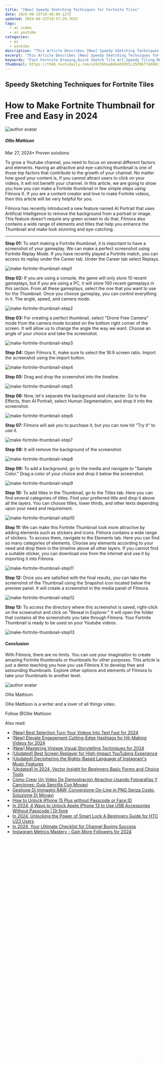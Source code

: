 ```yaml
---
title: "[New] Speedy Sketching Techniques for Fortnite Tiles"
date: 2024-09-15T19:46:04.127Z
updated: 2024-09-22T19:57:29.765Z
tags:
  - ai video
  - ai youtube
categories:
  - ai
  - youtube
description: "This Article Describes [New] Speedy Sketching Techniques for Fortnite Tiles"
excerpt: "This Article Describes [New] Speedy Sketching Techniques for Fortnite Tiles"
keywords: "Fast Fortnite Drawing,Quick Sketch Tile Art,Speedy Tiling Methods,Efficient Fortnite Design,Rapid Art Techniques,Swift Painting in Fortnite,Accelerated Tile Sketches"
thumbnail: https://thmb.techidaily.com/e192369aa8db403955c25d96f740d0c112baa081fae25bd46e53089bd06505df.png
---
```


## Speedy Sketching Techniques for Fortnite Tiles

# How to Make Fortnite Thumbnail for Free and Easy in 2024

![author avatar](https://images.wondershare.com/filmora/article-images/ollie-mattison.jpg)

##### Ollie Mattison

 Mar 27, 2024• Proven solutions

To grow a Youtube channel, you need to focus on several different factors and elements. Having an attractive and eye-catching thumbnail is one of those top factors that contribute to the growth of your channel. No matter how good your content is, if you cannot attract users to click on your videos, it will not benefit your channel. In this article, we are going to show you how you can make a Fortnite thumbnail in few simple steps using Filmora X. If you are a content creator and love to make Fortnite videos, then this article will be very helpful for you.

Filmora has recently introduced a new feature named AI Portrait that uses Artificial Intelligence to remove the background from a portrait or image. This feature doesn't require any green screen to do that. Filmora also contains a wide range of elements and titles that help you enhance the Thumbnail and make look stunning and eye-catching.

---

**Step 01:** To start making a Fortnite thumbnail, it is important to have a screenshot of your gameplay. We can make a perfect screenshot using Fortnite Replay Mode. If you have recently played a Fortnite match, you can access its replay under the Career tab. Under the Career tab select Replays.

![make-fortnite-thumbnail-step1](https://images.wondershare.com/filmora/article-images/make-fortnite-thumbnail-step1.jpg)

**Step 02:** If you are using a console, the game will only store 10 recent gameplays, but if you are using a PC, it will store 100 recent gameplays in this section. From all these gameplays, select the one that you want to use for the Thumbnail. Once you choose gameplay, you can control everything in it. The angle, speed, and camera mode.

![make-fortnite-thumbnail-step2](https://images.wondershare.com/filmora/article-images/make-fortnite-thumbnail-step2.jpg)

**Step 03:** For creating a perfect thumbnail, select "Drone Free Camera" mode from the camera mode located on the bottom right corner of the screen. It will allow us to change the angle the way we want. Choose an angle of your choice and take the screenshot.

![make-fortnite-thumbnail-step3](https://images.wondershare.com/filmora/article-images/make-fortnite-thumbnail-step3.jpg)

**Step 04:** Open Filmora X, make sure to select the 16:9 screen ratio. Import the screenshot using the import button.

![make-fortnite-thumbnail-step4](https://images.wondershare.com/filmora/article-images/make-fortnite-thumbnail-step4.jpg)

**Step 05:** Drag and drop the screenshot into the timeline.

![make-fortnite-thumbnail-step5](https://images.wondershare.com/filmora/article-images/make-fortnite-thumbnail-step5.jpg)

**Step 06:** Now, let's separate the background and character. Go to the Effects, then AI Portrait, select Human Segmentation, and drop it into the screenshot.

![make-fortnite-thumbnail-step6](https://images.wondershare.com/filmora/article-images/make-fortnite-thumbnail-step6.jpg)

**Step 07:** Filmora will ask you to purchase it, but you can now hit "Try it" to use it.

![make-fortnite-thumbnail-step7](https://images.wondershare.com/filmora/article-images/make-fortnite-thumbnail-step7.jpg)

**Step 08:** It will remove the background of the screenshot.

![make-fortnite-thumbnail-step8](https://images.wondershare.com/filmora/article-images/make-fortnite-thumbnail-step8.jpg)

**Step 09:** To add a background, go to the media and navigate to "Sample Color." Drag a color of your choice and drop it below the screenshot.

![make-fortnite-thumbnail-step9](https://images.wondershare.com/filmora/article-images/make-fortnite-thumbnail-step9.jpg)

**Step 10:** To add titles in the Thumbnail, go to the Titles tab. Here you can find several categories of titles. Find your preferred title and drop it above all the layers. You can choose titles, lower thirds, and other texts depending upon your need and requirement.

![make-fortnite-thumbnail-step10](https://images.wondershare.com/filmora/article-images/make-fortnite-thumbnail-step10.jpg)

**Step 11:** We can make this Fortnite Thumbnail look more attractive by adding elements such as stickers and icons. Filmora contains a wide range of stickers. To access them, navigate to the Elements tab. Here you can find so many categories of elements. Choose any elements according to your need and drop them in the timeline above all other layers. If you cannot find a suitable sticker, you can download one from the internet and use it by importing it into Filmora.

![make-fortnite-thumbnail-step11](https://images.wondershare.com/filmora/article-images/make-fortnite-thumbnail-step11.jpg)

**Step 12:** Once you are satisfied with the final results, you can take the screenshot of the Thumbnail using the Snapshot icon located below the preview panel. It will create a screenshot in the media panel of Filmora.

![make-fortnite-thumbnail-step12](https://images.wondershare.com/filmora/article-images/make-fortnite-thumbnail-step12.jpg)

**Step 13:** To access the directory where this screenshot is saved, right-click on the screenshot and click on "Reveal in Explorer." It will open the folder that contains all the screenshots you take through Filmora. Your Fortnite Thumbnail is ready to be used on your Youtube videos.

![make-fortnite-thumbnail-step13](https://images.wondershare.com/filmora/article-images/make-fortnite-thumbnail-step13.jpg)

#### Conclusion

With Filmora, there are no limits. You can use your imagination to create amazing Fortnite thumbnails or thumbnails for other purposes. This article is just a demo teaching you how you use Filmora X to develop free and astounding thumbnails. Explore other options and elements of Filmora to take your thumbnails to another level.

 ![author avatar](https://images.wondershare.com/filmora/article-images/ollie-mattison.jpg)

Ollie Mattison

Ollie Mattison is a writer and a lover of all things video.

Follow @Ollie Mattison

<ins class="adsbygoogle"
     style="display:block"
     data-ad-format="autorelaxed"
     data-ad-client="ca-pub-7571918770474297"
     data-ad-slot="1223367746"></ins>

<ins class="adsbygoogle"
     style="display:block"
     data-ad-client="ca-pub-7571918770474297"
     data-ad-slot="8358498916"
     data-ad-format="auto"
     data-full-width-responsive="true"></ins>

<span class="atpl-alsoreadstyle">Also read:</span>
<div><ul>
<li><a href="https://youtube-docs.techidaily.com/est-selection-turn-your-videos-into-text-fast-for-2024/"><u>[New] Best Selection Turn Your Videos Into Text Fast for 2024</u></a></li>
<li><a href="https://youtube-docs.techidaily.com/levate-engagement-cutting-edge-hashtags-for-hit-making-videos-for-2024/"><u>[New] Elevate Engagement Cutting-Edge Hashtags for Hit-Making Videos for 2024</u></a></li>
<li><a href="https://youtube-docs.techidaily.com/astering-vintage-visual-storytelling-techniques-for-2024/"><u>[New] Mastering Vintage Visual Storytelling Techniques for 2024</u></a></li>
<li><a href="https://youtube-docs.techidaily.com/ed-best-screen-replayer-for-high-impact-youtubing-experience/"><u>[Updated] Best Screen Replayer for High-Impact YouTubing Experience</u></a></li>
<li><a href="https://article-knowledge.techidaily.com/updated-deciphering-the-rights-based-language-of-instagrams-music-features/"><u>[Updated] Deciphering the Rights-Based Language of Instagram's Music Features</u></a></li>
<li><a href="https://fox-helps.techidaily.com/updated-in-2024-vector-insight-for-beginners-basic-forms-and-choice-tools/"><u>[Updated] In 2024, Vector Insight for Beginners Basic Forms and Choice Tools</u></a></li>
<li><a href="https://win-amazing.techidaily.com/como-crear-un-video-de-demostracion-atractivo-usando-fotografias-y-canciones-guia-sencilla-con-movavi/"><u>Cómo Crear Un Video De Demostración Atractivo Usando Fotografías Y Canciones: Guía Sencilla Con Movavi</u></a></li>
<li><a href="https://blog-min.techidaily.com/gestione-di-immagini-raw-conversione-on-line-in-png-senza-costo-soluzione-di-movavi/"><u>Gestione Di Immagini RAW: Conversione On-Line in PNG Senza Costo, Soluzione Di Movavi</u></a></li>
<li><a href="https://ios-unlock.techidaily.com/how-to-unlock-iphone-15-plus-without-passcode-or-face-id-by-drfone-ios/"><u>How to Unlock iPhone 15 Plus without Passcode or Face ID</u></a></li>
<li><a href="https://iphone-unlock.techidaily.com/in-2024-4-ways-to-unlock-apple-iphone-13-to-use-usb-accessories-without-passcode-drfone-by-drfone-ios/"><u>In 2024, 4 Ways to Unlock Apple iPhone 13 to Use USB Accessories Without Passcode | Dr.fone</u></a></li>
<li><a href="https://android-unlock.techidaily.com/in-2024-unlocking-the-power-of-smart-lock-a-beginners-guide-for-htc-u23-users-by-drfone-android/"><u>In 2024, Unlocking the Power of Smart Lock A Beginners Guide for HTC U23 Users</u></a></li>
<li><a href="https://youtube-docs.techidaily.com/24-your-ultimate-checklist-for-channel-buying-success/"><u>In 2024, Your Ultimate Checklist for Channel Buying Success</u></a></li>
<li><a href="https://instagram-clips.techidaily.com/instagram-metrics-mastery-gain-more-followers-for-2024/"><u>Instagram Metrics Mastery - Gain More Followers for 2024</u></a></li>
</ul></div>

<!-- affiliate ads begin -->
<span id="1531879">
					<video width="864" height="1536" style="cursor:pointer"
           poster="//a.impactradius-go.com/display-clicktoplayimage/1531879.png"
           onclick="if(!this.playClicked){this.play();this.setAttribute('controls',true);this.playClicked=true;}">
	   <source src="//a.impactradius-go.com/display-ad/16446-1531879">
	   <img src="//a.impactradius-go.com/display-clicktoplayimage/1531879.png" style="border: none; height: 100%; width: 100%; object-fit: contain">
	</video>
	<div style="width:540px;text-align:center"><a href="javascript:window.open(decodeURIComponent('https%3A%2F%2Flaganoo.pxf.io%2Fc%2F5597632%2F1531879%2F16446'), '_blank');void(0);">Click here</a></div>
</span>
<img height="0" width="0" src="https://imp.pxf.io/i/5597632/1531879/16446" style="position:absolute;visibility:hidden;" border="0" />
<!-- affiliate ads end -->


